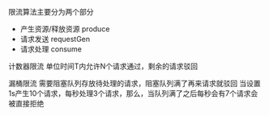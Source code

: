 限流算法主要分为两个部分
- 产生资源/释放资源 produce
- 请求发送 requestGen
- 请求处理 consume

计数器限流
单位时间T内允许N个请求通过，剩余的请求驳回

漏桶限流
需要阻塞队列存放待处理的请求，阻塞队列满了再来请求就驳回
当设置1s产生10个请求，每秒处理3个请求，那么，当队列满了之后每秒会有7个请求会被直接拒绝